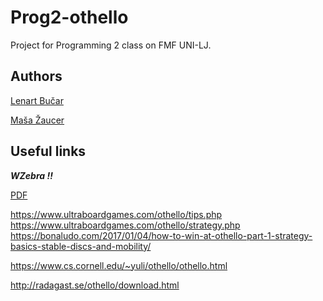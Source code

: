 # Prog2-othello

Project for Programming 2 class on FMF UNI-LJ.

## Authors

[Lenart Bučar](https://github.com/LenartBucar)

[Maša Žaucer](https://github.com/masazaucer)

## Useful links

***__WZebra !!__***

[PDF](sources/othello-book-Brian-Rose.pdf)

https://www.ultraboardgames.com/othello/tips.php
https://www.ultraboardgames.com/othello/strategy.php
https://bonaludo.com/2017/01/04/how-to-win-at-othello-part-1-strategy-basics-stable-discs-and-mobility/

https://www.cs.cornell.edu/~yuli/othello/othello.html

http://radagast.se/othello/download.html